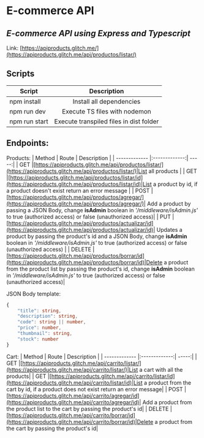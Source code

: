 # E-commerce API 
## _E-commerce API using Express and Typescript_

Link: [https://apiproducts.glitch.me/](https://apiproducts.glitch.me/api/productos/listar/)


## Scripts
| Script        | Description                            |
| ------------- |:--------------------------------------:|
| npm install   | Install all dependencies               |
| npm run dev   | Execute TS files with nodemon          | 
| npm run start | Execute transpiled files in dist folder|
## Endpoints:
Products:
| Method       | Route          | Description  |
| ------------- |:-------------:| -----:|
| GET     |[https://apiproducts.glitch.me/api/productos/listar/](https://apiproducts.glitch.me/api/productos/listar/)|List all products |
| GET     |[https://apiproducts.glitch.me/api/productos/listar/id](https://apiproducts.glitch.me/api/productos/listar/id)|List a product by id, if a product doesn't exist return an error message |
| POST    |[https://apiproducts.glitch.me/api/productos/agregar/](https://apiproducts.glitch.me/api/productos/agregar/)| Add a product by passing a JSON Body, change **isAdmin** boolean in *'/middleware/isAdmin.js'* to true (authorized access) or false (unauthorized access)|
| PUT     |[https://apiproducts.glitch.me/api/productos/actualizar/id](https://apiproducts.glitch.me/api/productos/actualizar/id)| Updates a product by passing the product's id and a JSON Body, change **isAdmin** boolean in *'/middleware/isAdmin.js'* to true (authorized access) or false (unauthorized access) |
| DELETE |[https://apiproducts.glitch.me/api/productos/borrar/id](https://apiproducts.glitch.me/api/productos/borrar/id)|Delete a product from the product list by passing the product's id, change  **isAdmin** boolean in *'/middleware/isAdmin.js'* to true (authorized access) or false (unauthorized access)|

JSON Body template: 
```Typescript
{
    "title": string,
    "description": string,
    "code": string || number,
    "price": number,
    "thumbnail": string,
    "stock": number
}
```


Cart:
| Method       | Route          | Description  |
| ------------- |:-------------:| -----:|
| GET     |[https://apiproducts.glitch.me/api/carrito/listar/](https://apiproducts.glitch.me/api/carrito/listar/)|List a cart with all the products|
| GET     |[https://apiproducts.glitch.me/api/carrito/listar/id](https://apiproducts.glitch.me/api/carrito/listar/id)|List a product from the cart by id, if a product does not exist return an error message|
| POST    |[https://apiproducts.glitch.me/api/carrito/agregar/id](https://apiproducts.glitch.me/api/carrito/agregar/id)| Add a product from the product list to the cart by passing the product's id|
| DELETE |[https://apiproducts.glitch.me/api/carrito/borrar/id](https://apiproducts.glitch.me/api/carrito/borrar/id)|Delete a product from the cart by passing the product's id|


